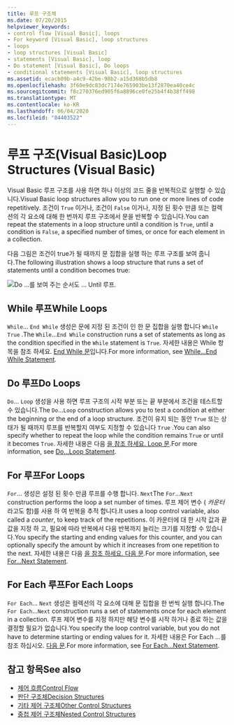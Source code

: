 ```yaml
---
title: 루프 구조체
ms.date: 07/20/2015
helpviewer_keywords:
- control flow [Visual Basic], loops
- For keyword [Visual Basic], loop structures
- loops
- loop structures [Visual Basic]
- statements [Visual Basic], loop
- Do statement [Visual Basic], Do loops
- conditional statements [Visual Basic], loop structures
ms.assetid: ecacb09b-a4c9-42be-98b2-a15d368b5db8
ms.openlocfilehash: 3f60e9dc83dc7174e765903be13f2870ea40ce4c
ms.sourcegitcommit: f8c270376ed905f6a8896ce0fe25b4f4b38ff498
ms.translationtype: MT
ms.contentlocale: ko-KR
ms.lasthandoff: 06/04/2020
ms.locfileid: "84403522"
---
```

# <a name="loop-structures-visual-basic"></a><span data-ttu-id="d0ccf-102">루프 구조(Visual Basic)</span><span class="sxs-lookup"><span data-stu-id="d0ccf-102">Loop Structures (Visual Basic)</span></span>
<span data-ttu-id="d0ccf-103">Visual Basic 루프 구조를 사용 하면 하나 이상의 코드 줄을 반복적으로 실행할 수 있습니다.</span><span class="sxs-lookup"><span data-stu-id="d0ccf-103">Visual Basic loop structures allow you to run one or more lines of code repetitively.</span></span> <span data-ttu-id="d0ccf-104">조건이 `True` 이거나, 조건이 `False` 이거나, 지정 된 횟수 만큼 또는 컬렉션의 각 요소에 대해 한 번까지 루프 구조에서 문을 반복할 수 있습니다.</span><span class="sxs-lookup"><span data-stu-id="d0ccf-104">You can repeat the statements in a loop structure until a condition is `True`, until a condition is `False`, a specified number of times, or once for each element in a collection.</span></span>  
  
 <span data-ttu-id="d0ccf-105">다음 그림은 조건이 true가 될 때까지 문 집합을 실행 하는 루프 구조를 보여 줍니다.</span><span class="sxs-lookup"><span data-stu-id="d0ccf-105">The following illustration shows a loop structure that runs a set of statements until a condition becomes true:</span></span>  
  
 ![Do ...를 보여 주는 순서도 ... Until 루프.](./media/loop-structures/do-until-loop-true-condition.gif)  
  
## <a name="while-loops"></a><span data-ttu-id="d0ccf-107">While 루프</span><span class="sxs-lookup"><span data-stu-id="d0ccf-107">While Loops</span></span>  
 <span data-ttu-id="d0ccf-108">`While`... `End While` 생성은 문에 지정 된 조건이 인 한 문 집합을 실행 합니다 `While` `True` .</span><span class="sxs-lookup"><span data-stu-id="d0ccf-108">The `While`...`End While` construction runs a set of statements as long as the condition specified in the `While` statement is `True`.</span></span> <span data-ttu-id="d0ccf-109">자세한 내용은 While 항목을 참조 하세요. [ End While 문](../../../language-reference/statements/while-end-while-statement.md)입니다.</span><span class="sxs-lookup"><span data-stu-id="d0ccf-109">For more information, see [While...End While Statement](../../../language-reference/statements/while-end-while-statement.md).</span></span>  
  
## <a name="do-loops"></a><span data-ttu-id="d0ccf-110">Do 루프</span><span class="sxs-lookup"><span data-stu-id="d0ccf-110">Do Loops</span></span>  
 <span data-ttu-id="d0ccf-111">`Do`... `Loop` 생성을 사용 하면 루프 구조의 시작 부분 또는 끝 부분에서 조건을 테스트할 수 있습니다.</span><span class="sxs-lookup"><span data-stu-id="d0ccf-111">The `Do`...`Loop` construction allows you to test a condition at either the beginning or the end of a loop structure.</span></span> <span data-ttu-id="d0ccf-112">조건이 유지 되는 동안 `True` 또는 상태가 될 때까지 루프를 반복할지 여부도 지정할 수 있습니다 `True` .</span><span class="sxs-lookup"><span data-stu-id="d0ccf-112">You can also specify whether to repeat the loop while the condition remains `True` or until it becomes `True`.</span></span> <span data-ttu-id="d0ccf-113">자세한 내용은 다음 [을 참조 하세요. Loop 문](../../../language-reference/statements/do-loop-statement.md).</span><span class="sxs-lookup"><span data-stu-id="d0ccf-113">For more information, see [Do...Loop Statement](../../../language-reference/statements/do-loop-statement.md).</span></span>  
  
## <a name="for-loops"></a><span data-ttu-id="d0ccf-114">For 루프</span><span class="sxs-lookup"><span data-stu-id="d0ccf-114">For Loops</span></span>  
 <span data-ttu-id="d0ccf-115">`For`... 생성은 설정 된 횟수 만큼 루프를 수행 합니다. `Next`</span><span class="sxs-lookup"><span data-stu-id="d0ccf-115">The `For`...`Next` construction performs the loop a set number of times.</span></span> <span data-ttu-id="d0ccf-116">루프 제어 변수 ( *카운터*라고도 함)를 사용 하 여 반복을 추적 합니다.</span><span class="sxs-lookup"><span data-stu-id="d0ccf-116">It uses a loop control variable, also called a *counter*, to keep track of the repetitions.</span></span> <span data-ttu-id="d0ccf-117">이 카운터에 대 한 시작 값과 끝 값을 지정 하 고, 필요에 따라 반복에서 다음 반복까지 늘리는 크기를 지정할 수 있습니다.</span><span class="sxs-lookup"><span data-stu-id="d0ccf-117">You specify the starting and ending values for this counter, and you can optionally specify the amount by which it increases from one repetition to the next.</span></span> <span data-ttu-id="d0ccf-118">자세한 내용은 다음 [을 참조 하세요. 다음 문](../../../language-reference/statements/for-next-statement.md).</span><span class="sxs-lookup"><span data-stu-id="d0ccf-118">For more information, see [For...Next Statement](../../../language-reference/statements/for-next-statement.md).</span></span>  
  
## <a name="for-each-loops"></a><span data-ttu-id="d0ccf-119">For Each 루프</span><span class="sxs-lookup"><span data-stu-id="d0ccf-119">For Each Loops</span></span>  
 <span data-ttu-id="d0ccf-120">`For Each`... `Next` 생성은 컬렉션의 각 요소에 대해 문 집합을 한 번씩 실행 합니다.</span><span class="sxs-lookup"><span data-stu-id="d0ccf-120">The `For Each`...`Next` construction runs a set of statements once for each element in a collection.</span></span> <span data-ttu-id="d0ccf-121">루프 제어 변수를 지정 하지만 해당 변수를 시작 하거나 종료 하는 값을 결정할 필요가 없습니다.</span><span class="sxs-lookup"><span data-stu-id="d0ccf-121">You specify the loop control variable, but you do not have to determine starting or ending values for it.</span></span> <span data-ttu-id="d0ccf-122">자세한 내용은 For Each ...를 참조 하십시오. [ 다음 문](../../../language-reference/statements/for-each-next-statement.md).</span><span class="sxs-lookup"><span data-stu-id="d0ccf-122">For more information, see [For Each...Next Statement](../../../language-reference/statements/for-each-next-statement.md).</span></span>  
  
## <a name="see-also"></a><span data-ttu-id="d0ccf-123">참고 항목</span><span class="sxs-lookup"><span data-stu-id="d0ccf-123">See also</span></span>

- [<span data-ttu-id="d0ccf-124">제어 흐름</span><span class="sxs-lookup"><span data-stu-id="d0ccf-124">Control Flow</span></span>](index.md)
- [<span data-ttu-id="d0ccf-125">판단 구조체</span><span class="sxs-lookup"><span data-stu-id="d0ccf-125">Decision Structures</span></span>](decision-structures.md)
- [<span data-ttu-id="d0ccf-126">기타 제어 구조체</span><span class="sxs-lookup"><span data-stu-id="d0ccf-126">Other Control Structures</span></span>](other-control-structures.md)
- [<span data-ttu-id="d0ccf-127">중첩 제어 구조체</span><span class="sxs-lookup"><span data-stu-id="d0ccf-127">Nested Control Structures</span></span>](nested-control-structures.md)
